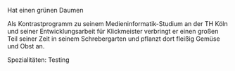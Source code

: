 Hat einen grünen Daumen

Als Kontrastprogramm zu seinem Medieninformatik-Studium an der TH Köln und seiner Entwicklungsarbeit für Klickmeister verbringt er einen großen Teil seiner Zeit in seinem Schrebergarten und pflanzt dort fleißig Gemüse und Obst an.

Spezialitäten: Testing
